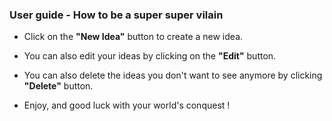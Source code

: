 
### User guide - How to be a super super vilain

- Click on the **"New Idea"** button to create a new idea.
- You can also edit your ideas by clicking on the **"Edit"** button.
- You can also delete the ideas you don't want to see anymore by clicking **"Delete"** button.


- Enjoy, and good luck with your world's conquest !
